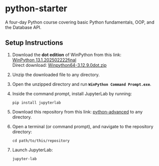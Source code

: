# python-starter

A four-day Python course covering basic Python fundamentals, OOP, and the Database API.

## Setup Instructions

1. Download the **dot edition** of WinPython from this link:  
   [WinPython 13.1.202502222final](https://github.com/winpython/winpython/releases/tag/13.1.202502222final)  
   Direct download: [Winpython64-3.12.9.0dot.zip](https://github.com/winpython/winpython/releases/download/13.1.202502222final/Winpython64-3.12.9.0dot.zip)

2. Unzip the downloaded file to any directory.

3. Open the unzipped directory and run **`WinPython Command Prompt.exe`**.

4. Inside the command prompt, install JupyterLab by running:
   ```
   pip install jupyterlab
   ```

5. Download this repository from this link: [python-advanced](https://github.com/Artillence/python-advanced/archive/refs/heads/main.zip) to any directory.

6. Open a terminal (or command prompt), and navigate to the repository directory:
   ```
   cd path/to/this/repository
   ```

7. Launch JupyterLab:
   ```
   jupyter-lab
   ```
